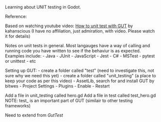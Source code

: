 

Learning about UNIT testing in Godot.  

Reference:
	
Based on watching youtube video: [How to unit test with GUT](https://www.youtube.com/watch?v=h5HmdD0cAps)  by kahanscious
(I have no affiliation, just admiration, with video. Please watch it for details)


Notes on unit tests in general.  Most langauges have a way of calling and running code you have written to see if the behaviur is as expected.
Examples include:
	- Java - JUnit
	- JavaScript - Jest
	- C# - MSTest
	- pytest or unittest
	- etc

Setting up GUT:
	- create a folder called "test"  (need to investigate this, not sure why we need this yet)
	- create a folder called "unit_testing" (a place to keep your code as per this video)
	- AssetLib, search for and install GUT by bitwes
	- Project Settings - Plugins - Enable 
	- Restart

Add a file in unit_testing called hero.gd
Add a file in test called test_hero.gd
NOTE: test_ is an important part of GUT (similair to other testing frameworks)

Need to extend from *GutTest*
